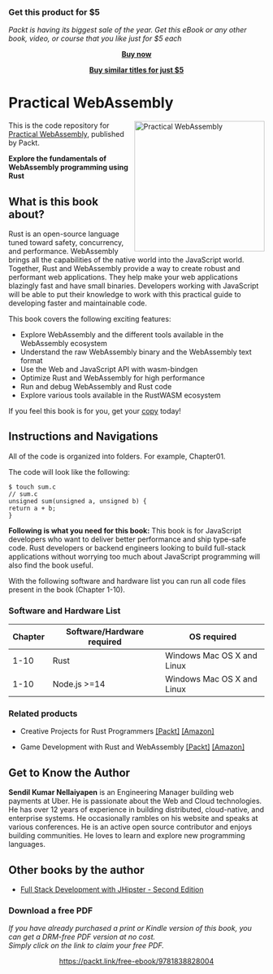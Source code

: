 
### Get this product for $5

<i>Packt is having its biggest sale of the year. Get this eBook or any other book, video, or course that you like just for $5 each</i>


<b><p align='center'>[Buy now](https://packt.link/9781838828004)</p></b>


<b><p align='center'>[Buy similar titles for just $5](https://subscription.packtpub.com/search)</p></b>


# Practical WebAssembly

<a href="https://www.packtpub.com/product/practical-webassembly/9781838828004"><img src="https://static.packt-cdn.com/products/9781838828004/cover/smaller" alt="Practical WebAssembly" height="256px" align="right"></a>

This is the code repository for [Practical WebAssembly](https://www.packtpub.com/product/practical-webassembly/9781838828004), published by Packt.

**Explore the fundamentals of WebAssembly programming using Rust**

## What is this book about?
Rust is an open-source language tuned toward safety, concurrency, and performance. WebAssembly brings all the capabilities of the native world into the JavaScript world. Together, Rust and WebAssembly provide a way to create robust and performant web applications. They help make your web applications blazingly fast and have small binaries. Developers working with JavaScript will be able to put their knowledge to work with this practical guide to developing faster and maintainable code.

This book covers the following exciting features:
* Explore WebAssembly and the different tools available in the WebAssembly ecosystem
* Understand the raw WebAssembly binary and the WebAssembly text format
* Use the Web and JavaScript API with wasm-bindgen
* Optimize Rust and WebAssembly for high performance
* Run and debug WebAssembly and Rust code
* Explore various tools available in the RustWASM ecosystem

If you feel this book is for you, get your [copy](https://www.amazon.com/Practical-WebAssembly-Explore-fundamentals-WebAssembly-programming/dp/1838828001) today!


## Instructions and Navigations
All of the code is organized into folders. For example, Chapter01.

The code will look like the following:
```
$ touch sum.c
// sum.c
unsigned sum(unsigned a, unsigned b) {
return a + b;
}
```

**Following is what you need for this book:**
This book is for JavaScript developers who want to deliver better performance and ship type-safe code. Rust developers or backend engineers looking to build full-stack applications without worrying too much about JavaScript programming will also find the book useful.

With the following software and hardware list you can run all code files present in the book (Chapter 1-10).

### Software and Hardware List
| Chapter | Software/Hardware required | OS required |
| -------- | ------------------------------------ | ----------------------------------- |
| 1-10 | Rust | Windows Mac OS X and Linux  |
| 1-10 | Node.js >=14 | Windows Mac OS X and Linux  |


### Related products
* Creative Projects for Rust Programmers [[Packt]](https://www.packtpub.com/product/creative-projects-for-rust-programmers/9781789346220) [[Amazon]](https://www.amazon.com/Creative-Projects-Rust-Programmers-WebAssembly/dp/1789346223)

* Game Development with Rust and WebAssembly [[Packt]](https://www.packtpub.com/product/game-development-with-rust-and-webassembly/9781801070973) [[Amazon]](https://www.amazon.com/Game-Development-Rust-WebAssembly-building/dp/1801070970)


## Get to Know the Author

**Sendil Kumar Nellaiyapen**
is an Engineering Manager building web payments at Uber. He is passionate about the Web and Cloud technologies. He has over 12 years of experience in building distributed, cloud-native, and enterprise systems. He occasionally rambles on his website and speaks at various conferences. He is an active open source contributor and enjoys building communities. He loves to learn and explore new programming languages.

## Other books by the author
* [Full Stack Development with JHipster - Second Edition](https://www.packtpub.com/product/full-stack-development-with-jhipster-second-edition/9781838824983)
### Download a free PDF

 <i>If you have already purchased a print or Kindle version of this book, you can get a DRM-free PDF version at no cost.<br>Simply click on the link to claim your free PDF.</i>
<p align="center"> <a href="https://packt.link/free-ebook/9781838828004">https://packt.link/free-ebook/9781838828004 </a> </p>